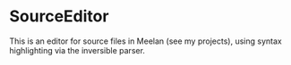 # SourceEditor

This is an editor for source files in Meelan (see my projects), using syntax highlighting
via the inversible parser.